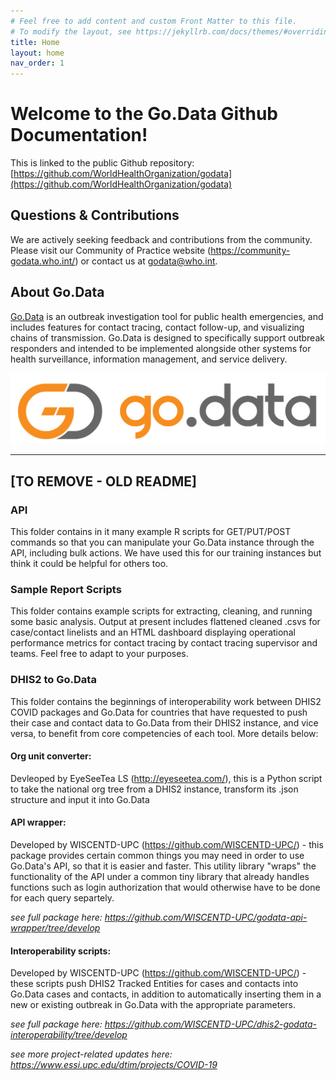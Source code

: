```yaml
---
# Feel free to add content and custom Front Matter to this file.
# To modify the layout, see https://jekyllrb.com/docs/themes/#overriding-theme-defaults
title: Home
layout: home
nav_order: 1
---
```


# Welcome to the Go.Data Github Documentation!
This is linked to the public Github repository: [https://github.com/WorldHealthOrganization/godata](https://github.com/WorldHealthOrganization/godata)

## Questions & Contributions
We are actively seeking feedback and contributions from the community. Please visit our Community of Practice website (https://community-godata.who.int/) or contact us at [godata@who.int](mailto://godata@who.int). 

## About Go.Data
[Go.Data](https://www.who.int/godata) is an outbreak investigation tool for public health emergencies, and includes features for contact tracing, contact follow-up, and visualizing chains of transmission. Go.Data is designed to specifically support outbreak responders and intended to be implemented alongside other systems for health surveillance, information management, and service delivery. 

![godata-logo](./assets/godata-logo.png)

----------

## [TO REMOVE - OLD README]
### API

This folder contains in it many example R scripts for GET/PUT/POST commands so
that you can manipulate your Go.Data instance through the API, including bulk
actions. We have used this for our training instances but think it could be
helpful for others too.

### Sample Report Scripts

This folder contains example scripts for extracting, cleaning, and running some
basic analysis. Output at present includes flattened cleaned .csvs for
case/contact linelists and an HTML dashboard displaying operational performance
metrics for contact tracing by contact tracing supervisor and teams. Feel free
to adapt to your purposes.

### DHIS2 to Go.Data

This folder contains the beginnings of interoperability work between DHIS2 COVID
packages and Go.Data for countries that have requested to push their case and
contact data to Go.Data from their DHIS2 instance, and vice versa, to benefit
from core competencies of each tool. More details below:

#### Org unit converter:

Devleoped by EyeSeeTea LS (http://eyeseetea.com/), this is a Python script to
take the national org tree from a DHIS2 instance, transform its .json structure
and input it into Go.Data

#### API wrapper:

Developed by WISCENTD-UPC (https://github.com/WISCENTD-UPC/) - this package
provides certain common things you may need in order to use Go.Data's API, so
that it is easier and faster. This utility library "wraps" the functionality of
the API under a common tiny library that already handles functions such as login
authorization that would otherwise have to be done for each query separtely.

_see full package here: https://github.com/WISCENTD-UPC/godata-api-wrapper/tree/develop_

#### Interoperability scripts:

Developed by WISCENTD-UPC (https://github.com/WISCENTD-UPC/) - these scripts
push DHIS2 Tracked Entities for cases and contacts into Go.Data cases and
contacts, in addition to automatically inserting them in a new or existing
outbreak in Go.Data with the appropriate parameters.

_see full package here: https://github.com/WISCENTD-UPC/dhis2-godata-interoperability/tree/develop_

_see more project-related updates here: https://www.essi.upc.edu/dtim/projects/COVID-19_
